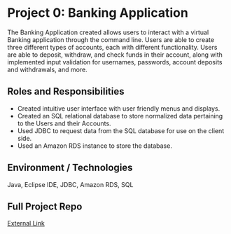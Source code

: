 # Project 0: Banking Application
The Banking Application created allows users to interact with a virtual Banking application through the command line. Users are able to create three different types of accounts, each with different functionality. Users are able to deposit, withdraw, and check funds in their account, along with implemented input validation for usernames, passwords, account deposits and withdrawals, and more.

## Roles and Responsibilities
* Created intuitive user interface with user friendly menus and displays.
* Created an SQL relational database to store normalized data pertaining to the Users and their Accounts.
* Used JDBC to request data from the SQL database for use on the client side.
* Used an Amazon RDS instance to store the database.

## Environment / Technologies
Java, Eclipse IDE, JDBC, Amazon RDS, SQL

## Full Project Repo
[External Link](https://github.com/tairey1/RevatureApps/tree/master/Project0)
